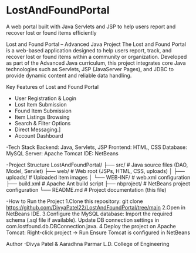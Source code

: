 # LostAndFoundPortal
A  web portal built with Java Servlets and JSP to help users report and recover lost or found items efficiently

Lost and Found Portal – Advanced Java Project
The Lost and Found Portal is a web-based application designed to help users report, track, and recover lost or found items within a community or organization. Developed as part of the Advanced Java curriculum, this project integrates core Java technologies such as Servlets, JSP (JavaServer Pages), and JDBC to provide dynamic content and reliable data handling.


Key Features of Lost and Found Portal
- User Registration & Login
- Lost Item Submission
- Found Item Submission
- Item Listings Browsing
- Search & Filter Options
- Direct Messaging.]
- Account Dashboard

-Tech Stack
Backend: Java, Servlets, JSP
Frontend: HTML, CSS
Database: MySQL
Server: Apache Tomcat
IDE: NetBeans

-Project Structure
LostAndFoundPortal/ ├── src/ # Java source files (DAO, Model, Servlet) ├── web/ # Web root (JSPs, HTML, CSS, uploads) │ ├── uploads/ # Uploaded item images │ └── WEB-INF/ # web.xml configuration ├── build.xml # Apache Ant build script ├── nbproject/ # NetBeans project configuration └── README.md # Project documentation (this file)

-How to Run the Project
1.Clone this repository:
        git clone https://github.com/DivyaPatel22/LostAndFoundPortal/tree/main
2.Open in NetBeans IDE.
3.Configure the MySQL database:
        Import the required schema (.sql file if available).
        Update DB connection settings in com.lostfound.db.DBConnection.java.
4.Deploy the project on Apache Tomcat:
       Right-click project → Run
       Ensure Tomcat is configured in NetBeans

Author -Divya Patel & Aaradhna Parmar 
        L.D. College of Engineering

